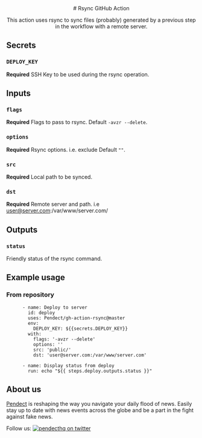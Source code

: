 <div align="center">
# Rsync GitHub Action

This action uses rsync to sync files (probably) generated by a previous step in the workflow with a remote server.
</div>

## Secrets

### `DEPLOY_KEY`

**Required** SSH Key to be used during the rsync operation.

## Inputs

### `flags`

**Required** Flags to pass to rsync. Default `-avzr --delete`.

### `options`

**Required** Rsync options. i.e. exclude Default `""`.

### `src`

**Required** Local path to be synced.

### `dst`

**Required** Remote server and path. i.e user@server.com:/var/www/server.com/

## Outputs

### `status`

Friendly status of the rsync command.

## Example usage

### From repository

```shell
      - name: Deploy to server
        id: deploy
        uses: Pendect/gh-action-rsync@master
        env:
          DEPLOY_KEY: ${{secrets.DEPLOY_KEY}}
        with:
          flags: '-avzr --delete'
          options: ''
          src: 'public/'
          dst: 'user@server.com:/var/www/server.com'

      - name: Display status from deploy
        run: echo "${{ steps.deploy.outputs.status }}"
```

## About us
[Pendect](https://pendect.com/) is reshaping the way you navigate your daily flood of news. Easily stay up to date with news events across the globe and be a part in the fight against fake news.

Follow us: [![pendecthq on twitter][twitter badge]][twitter]

[twitter badge]: https://img.shields.io/twitter/follow/pendecthq.svg?style=social
[twitter]: https://twitter.com/intent/follow?screen_name=pendecthq
